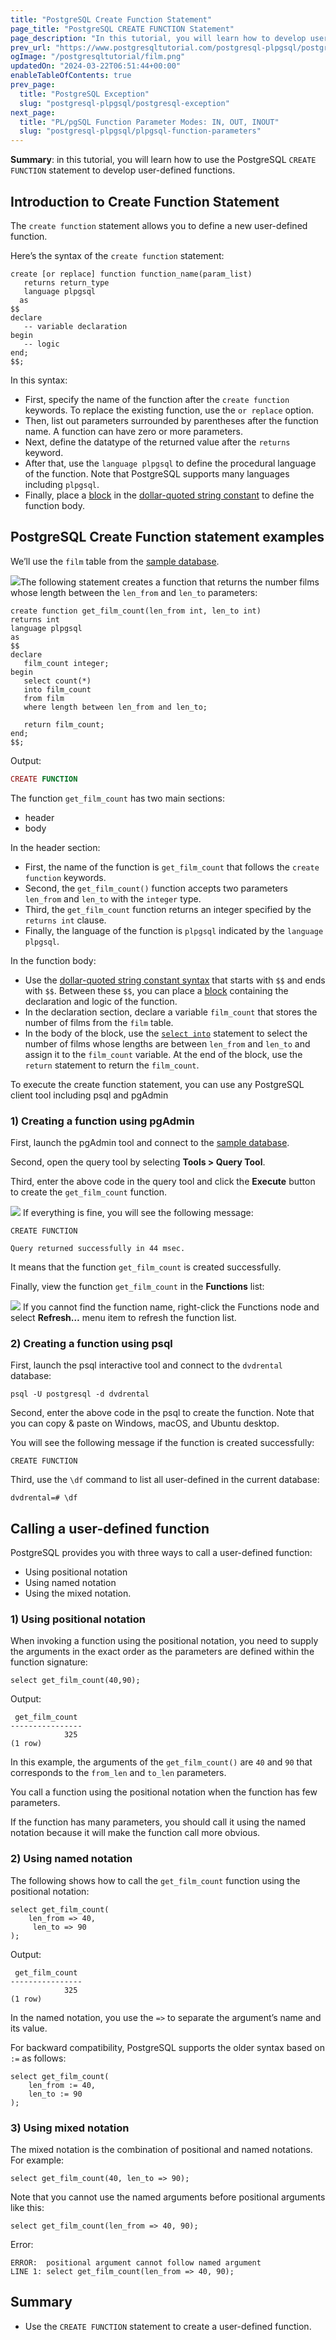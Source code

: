 ```yaml
---
title: "PostgreSQL Create Function Statement"
page_title: "PostgreSQL CREATE FUNCTION Statement"
page_description: "In this tutorial, you will learn how to develop user-defined functions using the PostgreSQL CREATE FUNCTION statement."
prev_url: "https://www.postgresqltutorial.com/postgresql-plpgsql/postgresql-create-function/"
ogImage: "/postgresqltutorial/film.png"
updatedOn: "2024-03-22T06:51:44+00:00"
enableTableOfContents: true
prev_page: 
  title: "PostgreSQL Exception"
  slug: "postgresql-plpgsql/postgresql-exception"
next_page: 
  title: "PL/pgSQL Function Parameter Modes: IN, OUT, INOUT"
  slug: "postgresql-plpgsql/plpgsql-function-parameters"
---
```





**Summary**: in this tutorial, you will learn how to use the PostgreSQL `CREATE FUNCTION` statement to develop user\-defined functions.


## Introduction to Create Function Statement

The `create function` statement allows you to define a new user\-defined function.

Here’s the syntax of the `create function` statement:


```pgsql
create [or replace] function function_name(param_list)
   returns return_type 
   language plpgsql
  as
$$
declare 
   -- variable declaration
begin
   -- logic
end;
$$;
```
In this syntax:

* First, specify the name of the function after the `create function` keywords. To replace the existing function, use the `or replace` option.
* Then, list out parameters surrounded by parentheses after the function name. A function can have zero or more parameters.
* Next, define the datatype of the returned value after the `returns` keyword.
* After that, use the `language plpgsql` to define the procedural language of the function. Note that PostgreSQL supports many languages including `plpgsql`.
* Finally, place a [block](plpgsql-block-structure) in the [dollar\-quoted string constant](dollar-quoted-string-constants) to define the function body.


## PostgreSQL Create Function statement examples

We’ll use the `film` table from the [sample database](../postgresql-getting-started/postgresql-sample-database).

![](/postgresqltutorial/film.png)The following statement creates a function that returns the number films whose length between the `len_from` and `len_to` parameters:


```pgsql
create function get_film_count(len_from int, len_to int)
returns int
language plpgsql
as
$$
declare
   film_count integer;
begin
   select count(*) 
   into film_count
   from film
   where length between len_from and len_to;
   
   return film_count;
end;
$$;
```
Output:


```php
CREATE FUNCTION
```
The function `get_film_count` has two main sections:

* header
* body

In the header section:

* First, the name of the function is `get_film_count` that follows the `create function` keywords.
* Second, the `get_film_count()` function accepts two parameters `len_from` and `len_to` with the `integer` type.
* Third, the `get_film_count` function returns an integer specified by the `returns int` clause.
* Finally, the language of the function is `plpgsql` indicated by the `language plpgsql`.

In the function body:

* Use the [dollar\-quoted string constant syntax](dollar-quoted-string-constants) that starts with `$$` and ends with `$$`. Between these `$$`, you can place a [block](plpgsql-block-structure) containing the declaration and logic of the function.
* In the declaration section, declare a variable `film_count` that stores the number of films from the `film` table.
* In the body of the block, use the [`select into`](https://neon.tech/postgresql/plpgsql-select-into/) statement to select the number of films whose lengths are between `len_from` and `len_to` and assign it to the `film_count` variable. At the end of the block, use the `return` statement to return the `film_count`.

To execute the create function statement, you can use any PostgreSQL client tool including psql and pgAdmin


### 1\) Creating a function using pgAdmin

First, launch the pgAdmin tool and connect to the [sample database](../postgresql-getting-started/postgresql-sample-database).

Second, open the query tool by selecting **Tools \> Query Tool**.

Third, enter the above code in the query tool and click the **Execute** button to create the `get_film_count` function.


![](/postgresqltutorial/PostgreSQL-Create-Function-example.png)
If everything is fine, you will see the following message:


```shell
CREATE FUNCTION

Query returned successfully in 44 msec.
```
It means that the function `get_film_count` is created successfully.

Finally, view the function `get_film_count` in the **Functions** list:


![](/postgresqltutorial/PostgreSQL-Create-Function-Function-List.png)
If you cannot find the function name, right\-click the Functions node and select **Refresh…** menu item to refresh the function list.


### 2\) Creating a function using psql

First, launch the psql interactive tool and connect to the `dvdrental` database:


```shell
psql -U postgresql -d dvdrental
```
Second, enter the above code in the psql to create the function. Note that you can copy \& paste on Windows, macOS, and Ubuntu desktop.

You will see the following message if the function is created successfully:


```
CREATE FUNCTION
```
Third, use the `\df` command to list all user\-defined in the current database:


```shell
dvdrental=# \df
```

## Calling a user\-defined function

PostgreSQL provides you with three ways to call a user\-defined function:

* Using positional notation
* Using named notation
* Using the mixed notation.


### 1\) Using positional notation

When invoking a function using the positional notation, you need to supply the arguments in the exact order as the parameters are defined within the function signature:


```pgsql
select get_film_count(40,90);
```
Output:


```shell
 get_film_count
----------------
            325
(1 row)
```
In this example, the arguments of the `get_film_count()` are `40` and `90` that corresponds to the `from_len` and `to_len` parameters.

You call a function using the positional notation when the function has few parameters.

If the function has many parameters, you should call it using the named notation because it will make the function call more obvious.


### 2\) Using named notation

The following shows how to call the `get_film_count` function using the positional notation:


```pgsql
select get_film_count(
    len_from => 40, 
     len_to => 90
);
```
Output:


```shell
 get_film_count
----------------
            325
(1 row)
```
In the named notation, you use the `=>` to separate the argument’s name and its value.

For backward compatibility, PostgreSQL supports the older syntax based on `:=` as follows:


```pgsql
select get_film_count(
    len_from := 40, 
    len_to := 90
);
```

### 3\) Using mixed notation

The mixed notation is the combination of positional and named notations. For example:


```pgsql
select get_film_count(40, len_to => 90);
```
Note that you cannot use the named arguments before positional arguments like this:


```pgsql
select get_film_count(len_from => 40, 90);
```
Error:


```shell
ERROR:  positional argument cannot follow named argument
LINE 1: select get_film_count(len_from => 40, 90);
```

## Summary

* Use the `CREATE FUNCTION` statement to create a user\-defined function.

